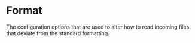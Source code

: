 # Format

The configuration options that are used to alter how to read incoming files that deviate from the standard formatting.

